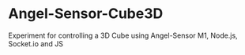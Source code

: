 # Angel-Sensor-Cube3D
Experiment for controlling a 3D Cube using Angel-Sensor M1, Node.js, Socket.io and JS

